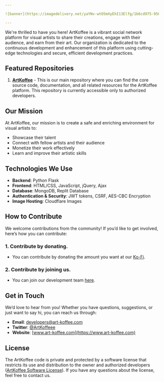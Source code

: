 ```yaml
---

![banner](https://imagedelivery.net/yaYNv-wtO5mXyEhI13Elfg/1b6cd975-9509-4a68-e3ac-4cc14aa05100/public)

---
```


We're thrilled to have you here! ArtKoffee is a vibrant social network platform for visual artists to share their creations, engage with their audience, and earn from their art. Our organization is dedicated to the continuous development and enhancement of this platform using cutting-edge technologies and secure, efficient development practices.

## Featured Repositories

1. **[ArtKoffee](https://github.com/ArtKoffee/ArtKoffee)** - This is our main repository where you can find the core source code, documentation, and all related resources for the ArtKoffee platform. This repository is currently accessible only to authorized developers.
## Our Mission

At ArtKoffee, our mission is to create a safe and enriching environment for visual artists to:
- Showcase their talent
- Connect with fellow artists and their audience
- Monetize their work effectively
- Learn and improve their artistic skills

## Technologies We Use

- **Backend**: Python Flask
- **Frontend**: HTML/CSS, JavaScript, jQuery, Ajax
- **Database**: MongoDB, Replit Database
- **Authentication & Security**: JWT tokens, CSRF, AES-CBC Encryption
- **Image Hosting**: Cloudflare Images

## How to Contribute

We welcome contributions from the community! If you’d like to get involved, here’s how you can contribute:

### 1. Contribute by donating.
- You can contribute by donating the amount you want at our [Ko-Fi](https://ko-fi.com/artkoffee).

### 2. Contribute by joining us.
- You can join our development team [here](https://support.art-koffee.com/join-us).

## Get in Touch

We’d love to hear from you! Whether you have questions, suggestions, or just want to say hi, you can reach us through:

- **Email**: developers@art-koffee.com
- **Twitter**: [@ArtKoffeee](https://twitter.com/ArtKoffeee)
- **Website**: [www.art-koffee.com](https://www.art-koffee.com)

## License

The ArtKoffee code is private and protected by a software license that restricts its use and distribution to the owner and authorized developers ([ArtKoffee Software License](https://www.art-koffee.com/consent/software-license)). If you have any questions about the license, feel free to contact us.
